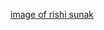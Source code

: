 [image of rishi sunak](https://ichef.bbci.co.uk/news/660/cpsprodpb/FD9E/production/_113262946_rishi-sunak.jpg)

